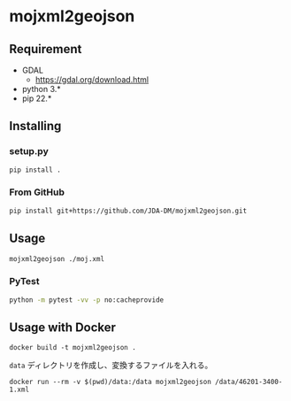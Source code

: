 # mojxml2geojson

## Requirement

- GDAL
  - https://gdal.org/download.html
- python 3.*
- pip 22.*

## Installing

### setup.py

```bash
pip install .
```

### From GitHub

```bash
pip install git+https://github.com/JDA-DM/mojxml2geojson.git
```

## Usage

```bash
mojxml2geojson ./moj.xml
```

### PyTest

```bash
python -m pytest -vv -p no:cacheprovide
```

## Usage with Docker

```
docker build -t mojxml2geojson .
```

`data` ディレクトリを作成し、変換するファイルを入れる。

```
docker run --rm -v $(pwd)/data:/data mojxml2geojson /data/46201-3400-1.xml
```
